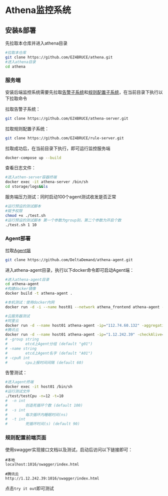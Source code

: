 # Athena监控系统



## 安装&部署

先拉取本仓库并进入athena目录

```bash
#拉取本仓库
git clone https://github.com/EZ4BRUCE/athena.git
#进入athena目录
cd athena
```



### 服务端

安装后端监控系统需要先拉取[告警子系统](https://github.com/EZ4BRUCE/athena-server)和[规则配置子系统](https://github.com/EZ4BRUCE/rule-server)，在当前目录下执行以下拉取命令

拉取告警子系统：

```bash
git clone https://github.com/EZ4BRUCE/athena-server.git
```

拉取规则配置子系统：

```bash
git clone https://github.com/EZ4BRUCE/rule-server.git
```

拉取成功后，在当前目录下执行，即可运行监控服务端

```bash
docker-compose up --build
```

查看日志文件：

```bash
#进入athen-server容器终端
docker exec -it athena-server /bin/sh
cd storage/logs&&ls
```

服务端压力测试：同时启动100个agent测试收发是否正常

```bash
#运行预设的测试脚本
#赋予权限
chmod +x ./test.sh
#运行预设的测试脚本 第一个参数为group别，第二个参数为开启个数
./test.sh 1 10
```





### Agent部署

拉取[Agent端](https://github.com/DeltaDemand/athena-agent)

```bash
git clone https://github.com/DeltaDemand/athena-agent.git
```

进入athena-agent目录，执行以下docker命令即可启动Agent端：

```bash
#进入athena-agent目录
cd athena-agent
#构建docker镜像
docker build -t athena-agent .

#本机测试：使用docker内网
docker run -d -i --name host01 --network athena_frontend athena-agent -aggregationTime=5 -checkAlive=30 -cpuR=10 -memR=10 -diskR=10 -cpu_memR=10 -group=group01 -name=agent01

#云服务器测试
#阿里云
docker run -d --name host01 athena-agent -ip="112.74.60.132" -aggregationTime=5 -checkAlive=30 -cpuR=10 -memR=10 -diskR=10 -cpu_memR=10 -group=group01 -name=agent01
#腾讯云
docker run -d --name host01 athena-agent -ip="1.12.242.39" -checkAlive=30 -cpuR=10 -memR=10 -diskR=10 -cpu_memR=10 -group=group01 -name=agent01
# -group string
#        etcd上Agent分组 (default "g01")
# -name string
#        etcd上Agent名字 (default "A01")
# -cpuR int
#        cpu上报时间间隔 (default 60)
```

告警测试：

```bash
#进入agent终端
docker exec -it host01 /bin/sh
#运行测试文件
./test/testCpu -n=12 -t=10
#  -n int
#        创造死循环个数 (default 100)
#  -s int
#        每次循环内睡眠时间(ns)
#  -t int
#        死循环时间(s) (default 90)
```





### 规则配置前端页面

使用swagger实现接口文档以及测试，启动后访问以下链接即可：

```
#本地
localhost:1016/swagger/index.html

#腾讯云
http://1.12.242.39:1016/swagger/index.html
```

点击`try it out`即可测试
